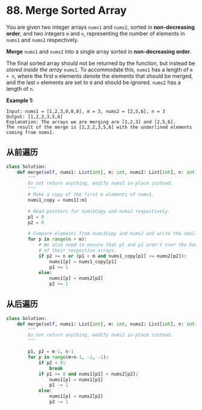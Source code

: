 # 88. Merge Sorted Array

You are given two integer arrays `nums1` and `nums2`, sorted in **non-decreasing order**, and two integers `m` and `n`, representing the number of elements in `nums1` and `nums2` respectively.

**Merge** `nums1` and `nums2` into a single array sorted in **non-decreasing order**.

The final sorted array should not be returned by the function, but instead be *stored inside the array* `nums1`. To accommodate this, `nums1` has a length of `m + n`, where the first `m` elements denote the elements that should be merged, and the last `n` elements are set to `0` and should be ignored. `nums2` has a length of `n`.

 

**Example 1:**

```
Input: nums1 = [1,2,3,0,0,0], m = 3, nums2 = [2,5,6], n = 3
Output: [1,2,2,3,5,6]
Explanation: The arrays we are merging are [1,2,3] and [2,5,6].
The result of the merge is [1,2,2,3,5,6] with the underlined elements coming from nums1.
```



## 从前遍历

```python
class Solution:
    def merge(self, nums1: List[int], m: int, nums2: List[int], n: int) -> None:
        """
        Do not return anything, modify nums1 in-place instead.
        """
        # Make a copy of the first m elements of nums1.
        nums1_copy = nums1[:m] 
        
        # Read pointers for nums1Copy and nums2 respectively.
        p1 = 0
        p2 = 0
        
        # Compare elements from nums1Copy and nums2 and write the smallest to nums1.
        for p in range(n + m):
            # We also need to ensure that p1 and p2 aren't over the boundaries
            # of their respective arrays.
            if p2 >= n or (p1 < m and nums1_copy[p1] <= nums2[p2]):
                nums1[p] = nums1_copy[p1] 
                p1 += 1
            else:
                nums1[p] = nums2[p2]
                p2 += 1
```







## 从后遍历

```python
class Solution:
    def merge(self, nums1: List[int], m: int, nums2: List[int], n: int) -> None:
        """
        Do not return anything, modify nums1 in-place instead.
        """

        p1, p2 = m-1, n-1
        for p in range(m+n-1, -1, -1):
            if p2 < 0:
                break
            if p1 >= 0 and nums1[p1] > nums2[p2]:
                nums1[p] = nums1[p1]
                p1 -= 1
            else:
                nums1[p] = nums2[p2]
                p2 -= 1
```

